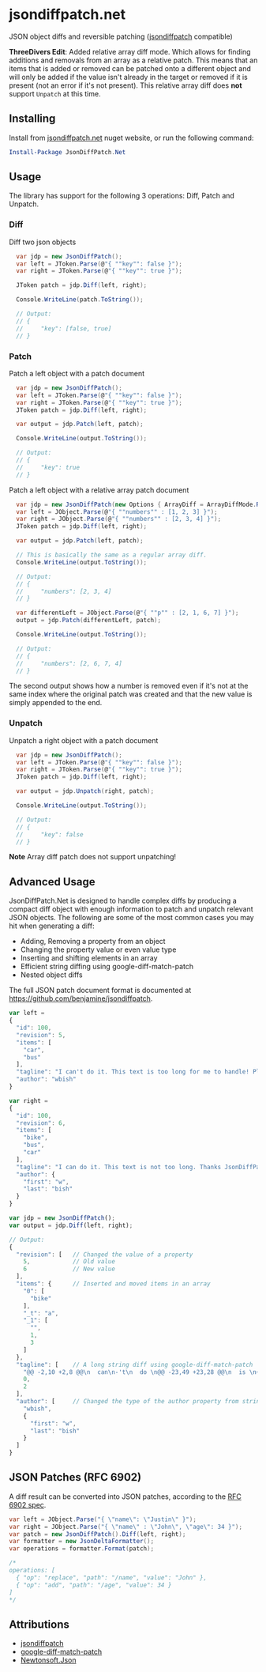# jsondiffpatch.net
JSON object diffs and reversible patching ([jsondiffpatch](https://github.com/benjamine/jsondiffpatch) compatible)

**ThreeDivers Edit**: Added relative array diff mode. Which allows for finding additions and removals from an array as a relative patch. This means that an items that is added or removed can be patched onto a different object and will only be added if the value isn't already in the target or removed if it is present (not an error if it's not present). This relative array diff does **not** support `Unpatch` at this time.

## Installing

Install from [jsondiffpatch.net](https://www.nuget.org/packages/JsonDiffPatch.Net/) nuget website, or run the following command:

``` PowerShell
Install-Package JsonDiffPatch.Net
````

## Usage

The library has support for the following 3 operations: Diff, Patch and Unpatch.

### Diff

Diff two json objects

``` C#
  var jdp = new JsonDiffPatch();
  var left = JToken.Parse(@"{ ""key"": false }");
  var right = JToken.Parse(@"{ ""key"": true }");

  JToken patch = jdp.Diff(left, right);

  Console.WriteLine(patch.ToString());

  // Output:
  // {
  //     "key": [false, true]
  // }
```

### Patch

Patch a left object with a patch document

``` C#
  var jdp = new JsonDiffPatch();
  var left = JToken.Parse(@"{ ""key"": false }");
  var right = JToken.Parse(@"{ ""key"": true }");
  JToken patch = jdp.Diff(left, right);

  var output = jdp.Patch(left, patch);

  Console.WriteLine(output.ToString());

  // Output:
  // {
  //     "key": true
  // }
```

Patch a left object with a relative array patch document

``` C#
  var jdp = new JsonDiffPatch(new Options { ArrayDiff = ArrayDiffMode.Relative });
  var left = JObject.Parse(@"{ ""numbers"" : [1, 2, 3] }");
  var right = JObject.Parse(@"{ ""numbers"" : [2, 3, 4] }");
  JToken patch = jdp.Diff(left, right);

  var output = jdp.Patch(left, patch);

  // This is basically the same as a regular array diff.
  Console.WriteLine(output.ToString());

  // Output:
  // {
  //     "numbers": [2, 3, 4]
  // }

  var differentLeft = JObject.Parse(@"{ ""p"" : [2, 1, 6, 7] }");
  output = jdp.Patch(differentLeft, patch);

  Console.WriteLine(output.ToString());

  // Output:
  // {
  //     "numbers": [2, 6, 7, 4]
  // }
```

The second output shows how a number is removed even if it's not at the same index where the original patch was created and that the new value is simply appended to the end.

### Unpatch

Unpatch a right object with a patch document

``` C#
  var jdp = new JsonDiffPatch();
  var left = JToken.Parse(@"{ ""key"": false }");
  var right = JToken.Parse(@"{ ""key"": true }");
  JToken patch = jdp.Diff(left, right);

  var output = jdp.Unpatch(right, patch);

  Console.WriteLine(output.ToString());

  // Output:
  // {
  //     "key": false
  // }
```

**Note** Array diff patch does not support unpatching!

## Advanced Usage

JsonDiffPatch.Net is designed to handle complex diffs by producing a compact diff object with enough information to patch and unpatch relevant JSON objects. The following are some of the most common cases you may hit when generating a diff:

- Adding, Removing a property from an object
- Changing the property value or even value type
- Inserting and shifting elements in an array
- Efficient string diffing using google-diff-match-patch
- Nested object diffs

The full JSON patch document format is documented at https://github.com/benjamine/jsondiffpatch.

``` JavaScript
var left =
{
  "id": 100,
  "revision": 5,
  "items": [
    "car",
    "bus"
  ],
  "tagline": "I can't do it. This text is too long for me to handle! Please help me JsonDiffPatch!",
  "author": "wbish"
}

var right =
{
  "id": 100,
  "revision": 6,
  "items": [
    "bike",
    "bus",
    "car"
  ],
  "tagline": "I can do it. This text is not too long. Thanks JsonDiffPatch!",
  "author": {
    "first": "w",
    "last": "bish"
  }
}

var jdp = new JsonDiffPatch();
var output = jdp.Diff(left, right);

// Output:
{
  "revision": [   // Changed the value of a property
    5,            // Old value
    6             // New value
  ],
  "items": {      // Inserted and moved items in an array
    "0": [
      "bike"
    ],
    "_t": "a",
    "_1": [
      "",
      1,
      3
    ]
  },
  "tagline": [    // A long string diff using google-diff-match-patch
    "@@ -2,10 +2,8 @@\n  can\n-'t\n  do \n@@ -23,49 +23,28 @@\n  is \n+not \n too long\n- for me to handle! Please help me\n+. Thanks\n  Jso\n",
    0,
    2
  ],
  "author": [     // Changed the type of the author property from string to object
    "wbish",
    {
      "first": "w",
      "last": "bish"
    }
  ]
}
```

## JSON Patches (RFC 6902)

A diff result can be converted into JSON patches, according to the [RFC 6902 spec](https://tools.ietf.org/html/rfc6902).

```csharp
var left = JObject.Parse("{ \"name\": \"Justin\" }");
var right = JObject.Parse("{ \"name\" : \"John\", \"age\": 34 }");
var patch = new JsonDiffPatch().Diff(left, right);
var formatter = new JsonDeltaFormatter();
var operations = formatter.Format(patch);

/*
operations: [
  { "op": "replace", "path": "/name", "value": "John" },
  { "op": "add", "path": "/age", "value": 34 }
]
*/
```

## Attributions
* [jsondiffpatch](https://github.com/benjamine/jsondiffpatch)
* [google-diff-match-patch](https://github.com/google/diff-match-patch)
* [Newtonsoft.Json](https://www.nuget.org/packages/Newtonsoft.Json/)
